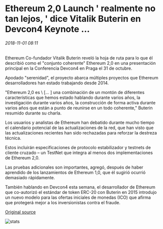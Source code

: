 # Ethereum 2,0 Launch ' realmente no tan lejos, ' dice Vitalik Buterin en Devcon4 Keynote ...

###### 2018-11-01 08:11

Ethereum Co-fundador Vitalik Buterin reveló la hoja de ruta para lo que él describió como el "conjunto coherente" Ethereum 2,0 en una presentación principal en la Conferencia Devcon4 en Praga el 31 de octubre.

Apodado "serenidad", el proyecto abarca múltiples proyectos que Ethereum desarrolladores han estado trabajando desde 2014.

"Ethereum 2,0 es \ [... \] una combinación de un montón de diferentes características que hemos estado hablando durante varios años, la investigación durante varios años, la construcción de forma activa durante varios años que están a punto de reunirse en un todo coherente," Buterin resumido durante su charla.

Los usuarios y analistas de Ethereum han debatido durante mucho tiempo el calendario potencial de las actualizaciones de la red, que han visto que las actualizaciones recientes han sido rechazadas para reforzar la destreza técnica.

Estos incluirán especificaciones de protocolo estabilizador y testnets de cliente cruzado – un TestNet que integra al menos dos implementaciones de Ethereum 2,0.

Las pruebas adicionales son importantes, agregó, después de haber aprendido de los lanzamientos de Ethereum 1,0, que él sugirió ocurrió demasiado rápidamente.

También hablando en Devcon4 esta semana, el desarrollador de Ethereum que co-autorizó el estándar de token ERC-20 con Buterin en 2015 introdujo un nuevo modelo para las ofertas iniciales de monedas (ICO) que afirma que protegerá mejor a los inversionistas contra el fraude.

[Original source](https://cointelegraph.com/news/ethereum-20-launch-really-not-so-far-away-says-vitalik-buterin-in-devcon4-keynote)

![stats](https://c.statcounter.com/11760860/0/a89fa40b/1/ "stats")
